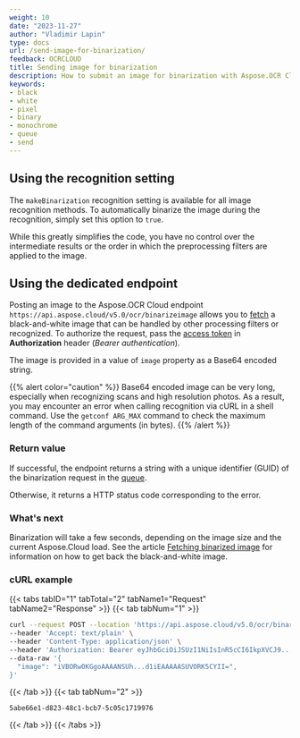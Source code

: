 ```yaml
---
weight: 10
date: "2023-11-27"
author: "Vladimir Lapin"
type: docs
url: /send-image-for-binarization/
feedback: OCRCLOUD
title: Sending image for binarization
description: How to submit an image for binarization with Aspose.OCR Cloud API.
keywords:
- black
- white
- pixel
- binary
- monochrome
- queue
- send
---
```


## Using the recognition setting

The `makeBinarization` recognition setting is available for all image recognition methods. To automatically binarize the image during the recognition, simply set this option to `true`.

While this greatly simplifies the code, you have no control over the intermediate results or the order in which the preprocessing filters are applied to the image.

## Using the dedicated endpoint

Posting an image to the Aspose.OCR Cloud endpoint `https://api.aspose.cloud/v5.0/ocr/binarizeimage` allows you to [fetch](/ocr/fetch-binarization-result/) a black-and-white image that can be handled by other processing filters or recognized. To authorize the request, pass the [access token](/ocr/authorization/) in **Authorization** header (_Bearer authentication_).

The image is provided in a value of `image` property as a Base64 encoded string.

{{% alert color="caution" %}}
Base64 encoded image can be very long, especially when recognizing scans and high resolution photos. As a result, you may encounter an error when calling recognition via cURL in a shell command. Use the `getconf ARG_MAX` command to check the maximum length of the command arguments (in bytes).
{{% /alert %}}

### Return value

If successful, the endpoint returns a string with a unique identifier (GUID) of the binarization request in the [queue](/ocr/recognition-workflow/).

Otherwise, it returns a HTTP status code corresponding to the error.

### What's next

Binarization will take a few seconds, depending on the image size and the current Aspose.Cloud load. See the article [Fetching binarized image](/ocr/fetch-binarization-result/) for information on how to get back the black-and-white image.

### cURL example

{{< tabs tabID="1" tabTotal="2" tabName1="Request" tabName2="Response" >}}
{{< tab tabNum="1" >}}
```bash
curl --request POST --location 'https://api.aspose.cloud/v5.0/ocr/binarizeimage' \
--header 'Accept: text/plain' \
--header 'Content-Type: application/json' \
--header 'Authorization: Bearer eyJhbGciOiJSUzI1NiIsInR5cCI6IkpXVCJ9...HaRYOxBcCRCPLnrFCVXpw7UA' \
--data-raw '{
  "image": "iVBORw0KGgoAAAANSUh...d1iEAAAAASUVORK5CYII=",
}'
```
{{< /tab >}}
{{< tab tabNum="2" >}}
```
5abe66e1-d823-48c1-bcb7-5c05c1719976
```
{{< /tab >}}
{{< /tabs >}}
